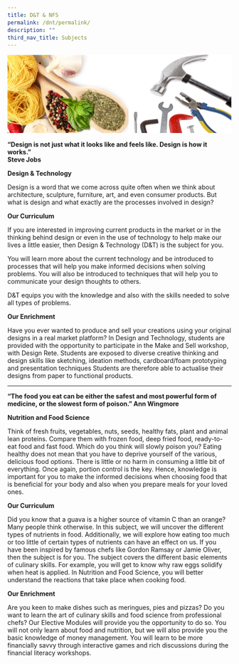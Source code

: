 ```yaml
---
title: D&T & NFS
permalink: /dnt/permalink/
description: ""
third_nav_title: Subjects
---
```

![](/images/fce3.jpg)

**“Design is not just what it looks like and feels like.
Design is how it works.”<br>
Steve Jobs**

**Design & Technology**

Design is a word that we come across quite often when we think about architecture, sculpture, furniture, art, and even consumer products. But what is design and what exactly are the processes involved in design?

**Our Curriculum**

If you are interested in improving current products in the market or in the thinking behind design or even in the use of technology to help make our lives a little easier, then Design & Technology (D&T) is the subject for you.

You will learn more about the current technology and be introduced to processes that will help you make informed decisions when solving problems. You will also be introduced to techniques that will help you to communicate your design thoughts to others.

D&T equips you with the knowledge and also with the skills needed to solve all types of problems.

**Our Enrichment**

Have you ever wanted to produce and sell your creations using your original designs in a real market platform? In Design and Technology, students are provided with the opportunity to participate in the Make and Sell workshop, with Design Rete. Students are exposed to diverse creative thinking and design skills like sketching, ideation methods, cardboard/foam prototyping and presentation techniques Students are therefore able to actualise their designs from paper to functional products.

------------


**“The food you eat can be either the safest and most powerful form of medicine, or the slowest form of poison.”
Ann Wingmore**

**Nutrition and Food Science**

Think of fresh fruits, vegetables, nuts, seeds, healthy fats, plant and animal lean proteins. Compare them with frozen food, deep fried food, ready-to-eat food and fast food. Which do you think will slowly poison you? Eating healthy does not mean that you have to deprive yourself of the various, delicious food options. There is little or no harm in consuming a little bit of everything. Once again, portion control is the key. Hence, knowledge is important for you to make the informed decisions when choosing food that is beneficial for your body and also when you prepare meals for your loved ones.

**Our Curriculum**

Did you know that a guava is a higher source of vitamin C than an orange? Many people think otherwise. In this subject, we will uncover the different types of nutrients in food. Additionally, we will explore how eating too much or too little of certain types of nutrients can have an effect on us. If you have been inspired by famous chefs like Gordon Ramsay or Jamie Oliver, then the subject is for you. The subject covers the different basic elements of culinary skills. For example, you will get to know why raw eggs solidify when heat is applied.  In Nutrition and Food Science, you will better understand the reactions that take place when cooking food.

**Our Enrichment**

Are you keen to make dishes such as meringues, pies and pizzas? Do you want to learn the art of culinary skills and food science from professional chefs? Our Elective Modules will provide you the opportunity to do so. You will not only learn about food and nutrition, but we will also provide you the basic knowledge of money management. You will learn to be more financially savvy through interactive games and rich discussions during the financial literacy workshops.